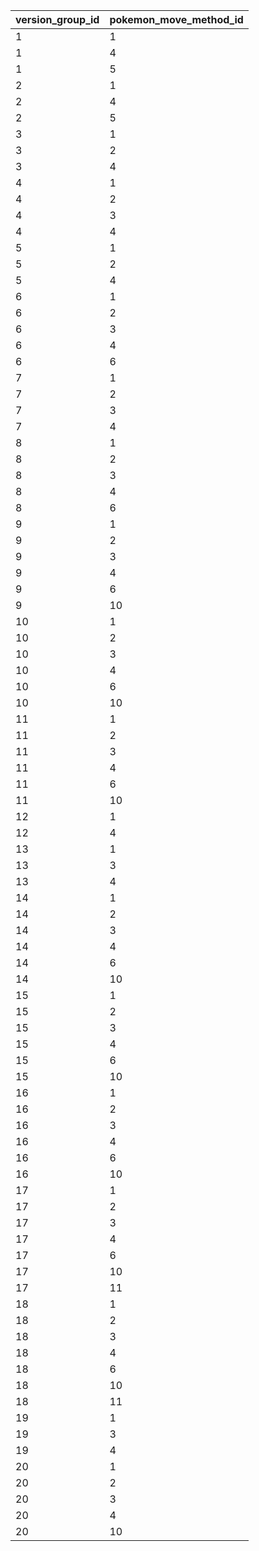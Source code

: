 | version_group_id | pokemon_move_method_id |
|------------------|------------------------|
| 1                | 1                      |
| 1                | 4                      |
| 1                | 5                      |
| 2                | 1                      |
| 2                | 4                      |
| 2                | 5                      |
| 3                | 1                      |
| 3                | 2                      |
| 3                | 4                      |
| 4                | 1                      |
| 4                | 2                      |
| 4                | 3                      |
| 4                | 4                      |
| 5                | 1                      |
| 5                | 2                      |
| 5                | 4                      |
| 6                | 1                      |
| 6                | 2                      |
| 6                | 3                      |
| 6                | 4                      |
| 6                | 6                      |
| 7                | 1                      |
| 7                | 2                      |
| 7                | 3                      |
| 7                | 4                      |
| 8                | 1                      |
| 8                | 2                      |
| 8                | 3                      |
| 8                | 4                      |
| 8                | 6                      |
| 9                | 1                      |
| 9                | 2                      |
| 9                | 3                      |
| 9                | 4                      |
| 9                | 6                      |
| 9                | 10                     |
| 10               | 1                      |
| 10               | 2                      |
| 10               | 3                      |
| 10               | 4                      |
| 10               | 6                      |
| 10               | 10                     |
| 11               | 1                      |
| 11               | 2                      |
| 11               | 3                      |
| 11               | 4                      |
| 11               | 6                      |
| 11               | 10                     |
| 12               | 1                      |
| 12               | 4                      |
| 13               | 1                      |
| 13               | 3                      |
| 13               | 4                      |
| 14               | 1                      |
| 14               | 2                      |
| 14               | 3                      |
| 14               | 4                      |
| 14               | 6                      |
| 14               | 10                     |
| 15               | 1                      |
| 15               | 2                      |
| 15               | 3                      |
| 15               | 4                      |
| 15               | 6                      |
| 15               | 10                     |
| 16               | 1                      |
| 16               | 2                      |
| 16               | 3                      |
| 16               | 4                      |
| 16               | 6                      |
| 16               | 10                     |
| 17               | 1                      |
| 17               | 2                      |
| 17               | 3                      |
| 17               | 4                      |
| 17               | 6                      |
| 17               | 10                     |
| 17               | 11                     |
| 18               | 1                      |
| 18               | 2                      |
| 18               | 3                      |
| 18               | 4                      |
| 18               | 6                      |
| 18               | 10                     |
| 18               | 11                     |
| 19               | 1                      |
| 19               | 3                      |
| 19               | 4                      |
| 20               | 1                      |
| 20               | 2                      |
| 20               | 3                      |
| 20               | 4                      |
| 20               | 10                     |
